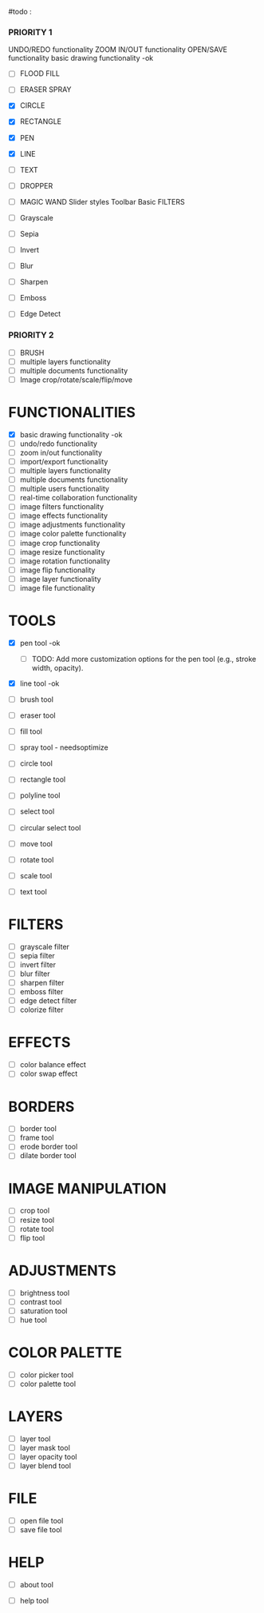 #todo : 

### PRIORITY 1
UNDO/REDO functionality
ZOOM IN/OUT functionality
OPEN/SAVE functionality
basic drawing functionality -ok
- [ ] FLOOD FILL
- [ ] ERASER
SPRAY
- [x] CIRCLE
- [x] RECTANGLE
- [x] PEN
- [x] LINE
- [ ] TEXT
- [ ] DROPPER
- [ ] MAGIC WAND
Slider styles
Toolbar
Basic FILTERS
- [ ] Grayscale
- [ ] Sepia
- [ ] Invert
- [ ] Blur
- [ ] Sharpen
- [ ] Emboss
- [ ] Edge Detect


### PRIORITY 2
- [ ] BRUSH
- [ ] multiple layers functionality
- [ ] multiple documents functionality
- [ ] Image crop/rotate/scale/flip/move

# FUNCTIONALITIES
- [x] basic drawing functionality -ok
- [ ] undo/redo functionality 
- [ ] zoom in/out functionality
- [ ] import/export functionality
- [ ] multiple layers functionality
- [ ] multiple documents functionality
- [ ] multiple users functionality
- [ ] real-time collaboration functionality
- [ ] image filters functionality
- [ ] image effects functionality
- [ ] image adjustments functionality
- [ ] image color palette functionality
- [ ] image crop functionality
- [ ] image resize functionality
- [ ] image rotation functionality
- [ ] image flip functionality
- [ ] image layer functionality
- [ ] image file functionality

# TOOLS
- [x] pen tool -ok  
  - [ ] TODO: Add more customization options for the pen tool (e.g., stroke width, opacity).

- [x] line tool -ok
- [ ] brush tool
- [ ] eraser tool
- [ ] fill tool
- [ ] spray tool - needsoptimize
- [ ] circle tool
- [ ] rectangle tool
- [ ] polyline tool
- [ ] select tool
- [ ] circular select tool
- [ ] move tool
- [ ] rotate tool
- [ ] scale tool
- [ ] text tool


# FILTERS
- [ ] grayscale filter
- [ ] sepia filter
- [ ] invert filter
- [ ] blur filter
- [ ] sharpen filter
- [ ] emboss filter
- [ ] edge detect filter
- [ ] colorize filter

# EFFECTS
- [ ] color balance effect
- [ ] color swap effect

# BORDERS
- [ ] border tool
- [ ] frame tool
- [ ] erode border tool
- [ ] dilate border tool

# IMAGE MANIPULATION
- [ ] crop tool
- [ ] resize tool
- [ ] rotate tool
- [ ] flip tool

# ADJUSTMENTS
- [ ] brightness tool
- [ ] contrast tool
- [ ] saturation tool
- [ ] hue tool

# COLOR PALETTE
- [ ] color picker tool
- [ ] color palette tool

# LAYERS
- [ ] layer tool
- [ ] layer mask tool
- [ ] layer opacity tool
- [ ] layer blend tool

# FILE
- [ ] open file tool
- [ ] save file tool

# HELP
- [ ] about tool
- [ ] help tool


